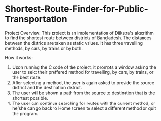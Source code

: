 # Shortest-Route-Finder-for-Public-Transportation
Project Overview:
This project is an implementation of Dijkstra's algorithm to find the shortest route between districts of Bangladesh. The distances between the districs are taken as static values. It has three travelling methods, by cars, by trains or by both.

How it works:
1. Upon running the C code of the project, it prompts a window asking the user to selct their preffered method for travelling, by cars, by trains, or the best route. 
2. After selecting a method, the user is again asked to provide the source district and the destination district.
3. The user will be shown a path from the source to destination that is the shortest possible.
4. The user can continue searching for routes with the current method, or he/she can go back to Home screen to select a different method or quit the program.
